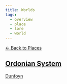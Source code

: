```yaml
---
title: Worlds
tags:
  - overview
  - place
  - lore
  - world
---
```

[<- Back to Places](../index.md)

## [Ordonian System](../systems/ordon.md)

[Dunfoyn](./dunfoyn.md)
